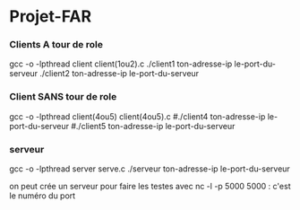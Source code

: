 # Projet-FAR

### Clients A tour de role 
gcc -o -lpthread client client(1ou2).c
./client1 ton-adresse-ip le-port-du-serveur
./client2 ton-adresse-ip le-port-du-serveur


### Client SANS tour de role 
gcc -o -lpthread client(4ou5) client(4ou5).c
#./client4 ton-adresse-ip le-port-du-serveur
#./client5 ton-adresse-ip le-port-du-serveur


### serveur 
gcc -o -lpthread server serve.c
./serveur ton-adresse-ip le-port-du-serveur

on peut crée un serveur pour faire les testes avec 
nc -l -p 5000 
5000 : c'est le numéro du port
